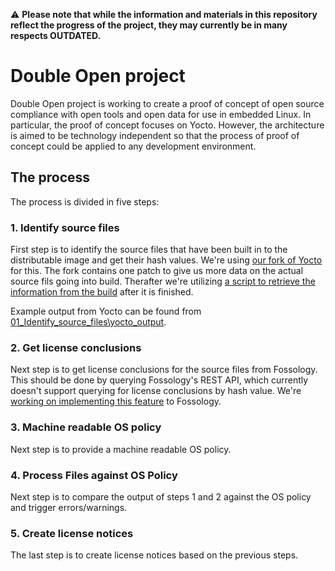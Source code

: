 ⚠️ __Please note that while the information and materials in this repository reflect the progress of the project, they may currently be in many respects OUTDATED.__

# Double Open project

Double Open project is working to create a proof of concept of open source compliance with open tools and open data for use in embedded Linux. In particular, the proof of concept focuses on Yocto. However, the architecture is aimed to be technology independent so that the process of proof of concept could be applied to any development environment.

## The process

The process is divided in five steps:

### 1. Identify source files

First step is to identify the source files that have been built in to the distributable image and get their hash values. We're using [our fork of Yocto](https://github.com/doubleopen-project/yocto) for this. The fork contains one patch to give us more data on the actual source fils going into build. Therafter we're utilizing [a script to retrieve the information from the build](https://github.com/doubleopen-project/yocto-hash-list) after it is finished.  

Example output from Yocto can be found from [01_Identify_source_files\yocto_output](01_Identify_source_files/yocto_output).

### 2. Get license conclusions

Next step is to get license conclusions for the source files from Fossology. This should be done by querying Fossology's REST API, which currently doesn't support querying for license conclusions by hash value. We're [working on implementing this feature](https://github.com/doubleopen-project/fossology) to Fossology.

### 3. Machine readable OS policy

Next step is to provide a machine readable OS policy.

### 4. Process Files against OS Policy

Next step is to compare the output of steps 1 and 2 against the OS policy and trigger errors/warnings.

### 5. Create license notices

The last step is to create license notices based on the previous steps.
